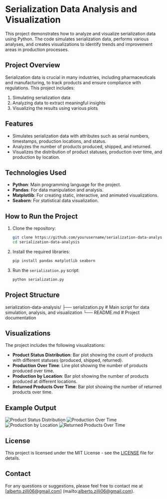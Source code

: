 # Serialization Data Analysis and Visualization

This project demonstrates how to analyze and visualize serialization data using Python. The code simulates serialization data, performs various analyses, and creates visualizations to identify trends and improvement areas in production processes.

## Project Overview

Serialization data is crucial in many industries, including pharmaceuticals and manufacturing, to track products and ensure compliance with regulations. This project includes:

1. Simulating serialization data
2. Analyzing data to extract meaningful insights
3. Visualizing the results using various plots

## Features

- Simulates serialization data with attributes such as serial numbers, timestamps, production locations, and status.
- Analyzes the number of products produced, shipped, and returned.
- Visualizes the distribution of product statuses, production over time, and production by location.

## Technologies Used

- **Python**: Main programming language for the project.
- **Pandas**: For data manipulation and analysis.
- **Matplotlib**: For creating static, interactive, and animated visualizations.
- **Seaborn**: For statistical data visualization.

## How to Run the Project

1. Clone the repository:
    ```bash
    git clone https://github.com/yourusername/serialization-data-analysis.git
    cd serialization-data-analysis
    ```

2. Install the required libraries:
    ```bash
    pip install pandas matplotlib seaborn
    ```

3. Run the `serialization.py` script:
    ```bash
    python serialization.py
    ```

## Project Structure

serialization-data-analysis/
├── serialization.py # Main script for data simulation, analysis, and visualization
└── README.md # Project documentation


## Visualizations

The project includes the following visualizations:
- **Product Status Distribution**: Bar plot showing the count of products with different statuses (produced, shipped, returned).
- **Production Over Time**: Line plot showing the number of products produced over time.
- **Production by Location**: Bar plot showing the number of products produced at different locations.
- **Returned Products Over Time**: Bar plot showing the number of returned products over time.

## Example Output

![Product Status Distribution](images/product_status_distribution.png)
![Production Over Time](images/production_over_time.png)
![Production by Location](images/production_by_location.png)
![Returned Products Over Time](images/returned_products_over_time.png)

## License

This project is licensed under the MIT License - see the [LICENSE](LICENSE) file for details.

## Contact

For any questions or suggestions, please feel free to contact me at [alberto.zilli06@gmail.com]
(mailto:alberto.zilli06@gmail.com).
